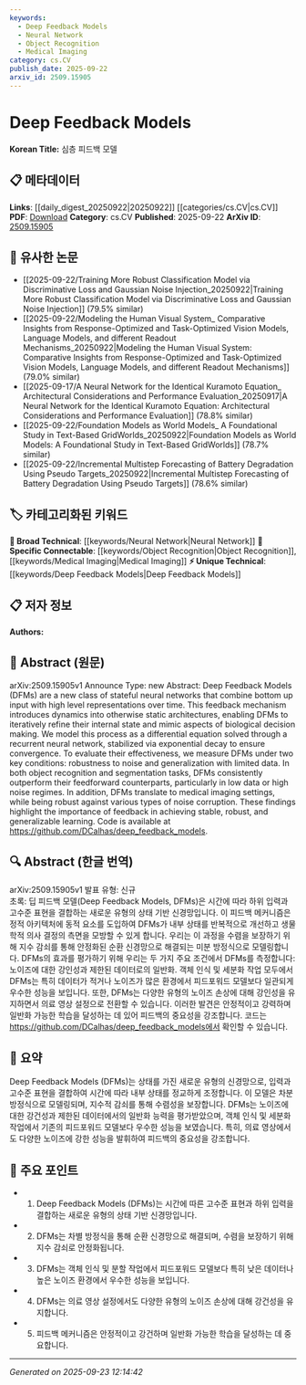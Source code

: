 ```yaml
---
keywords:
  - Deep Feedback Models
  - Neural Network
  - Object Recognition
  - Medical Imaging
category: cs.CV
publish_date: 2025-09-22
arxiv_id: 2509.15905
---
```


<!-- KEYWORD_LINKING_METADATA:
{
  "processed_timestamp": "2025-09-23T12:14:42.820023",
  "vocabulary_version": "1.0",
  "selected_keywords": [
    "Deep Feedback Models",
    "Neural Network",
    "Object Recognition",
    "Medical Imaging"
  ],
  "rejected_keywords": [],
  "similarity_scores": {
    "Deep Feedback Models": 0.9,
    "Neural Network": 0.8,
    "Object Recognition": 0.85,
    "Medical Imaging": 0.8
  },
  "extraction_method": "AI_prompt_based",
  "budget_applied": true,
  "candidates_json": {
    "candidates": [
      {
        "surface": "Deep Feedback Models",
        "canonical": "Deep Feedback Models",
        "aliases": [
          "DFMs"
        ],
        "category": "unique_technical",
        "rationale": "A novel stateful neural network architecture that introduces feedback mechanisms, enhancing connectivity with neural network research.",
        "novelty_score": 0.85,
        "connectivity_score": 0.65,
        "specificity_score": 0.88,
        "link_intent_score": 0.9
      },
      {
        "surface": "Neural Network",
        "canonical": "Neural Network",
        "aliases": [
          "NN"
        ],
        "category": "broad_technical",
        "rationale": "Forms the foundational architecture for DFMs, linking to a broad range of neural network research.",
        "novelty_score": 0.3,
        "connectivity_score": 0.9,
        "specificity_score": 0.6,
        "link_intent_score": 0.8
      },
      {
        "surface": "Object Recognition",
        "canonical": "Object Recognition",
        "aliases": [],
        "category": "specific_connectable",
        "rationale": "A key application area for DFMs, connecting to computer vision and pattern recognition research.",
        "novelty_score": 0.45,
        "connectivity_score": 0.75,
        "specificity_score": 0.7,
        "link_intent_score": 0.85
      },
      {
        "surface": "Medical Imaging",
        "canonical": "Medical Imaging",
        "aliases": [],
        "category": "specific_connectable",
        "rationale": "An application domain where DFMs demonstrate robustness, linking to healthcare and imaging research.",
        "novelty_score": 0.5,
        "connectivity_score": 0.7,
        "specificity_score": 0.75,
        "link_intent_score": 0.8
      }
    ],
    "ban_list_suggestions": [
      "stateful",
      "dynamics",
      "convergence"
    ]
  },
  "decisions": [
    {
      "candidate_surface": "Deep Feedback Models",
      "resolved_canonical": "Deep Feedback Models",
      "decision": "linked",
      "scores": {
        "novelty": 0.85,
        "connectivity": 0.65,
        "specificity": 0.88,
        "link_intent": 0.9
      }
    },
    {
      "candidate_surface": "Neural Network",
      "resolved_canonical": "Neural Network",
      "decision": "linked",
      "scores": {
        "novelty": 0.3,
        "connectivity": 0.9,
        "specificity": 0.6,
        "link_intent": 0.8
      }
    },
    {
      "candidate_surface": "Object Recognition",
      "resolved_canonical": "Object Recognition",
      "decision": "linked",
      "scores": {
        "novelty": 0.45,
        "connectivity": 0.75,
        "specificity": 0.7,
        "link_intent": 0.85
      }
    },
    {
      "candidate_surface": "Medical Imaging",
      "resolved_canonical": "Medical Imaging",
      "decision": "linked",
      "scores": {
        "novelty": 0.5,
        "connectivity": 0.7,
        "specificity": 0.75,
        "link_intent": 0.8
      }
    }
  ]
}
-->

# Deep Feedback Models

**Korean Title:** 심층 피드백 모델

## 📋 메타데이터

**Links**: [[daily_digest_20250922|20250922]] [[categories/cs.CV|cs.CV]]
**PDF**: [Download](https://arxiv.org/pdf/2509.15905.pdf)
**Category**: cs.CV
**Published**: 2025-09-22
**ArXiv ID**: [2509.15905](https://arxiv.org/abs/2509.15905)

## 🔗 유사한 논문
- [[2025-09-22/Training More Robust Classification Model via Discriminative Loss and Gaussian Noise Injection_20250922|Training More Robust Classification Model via Discriminative Loss and Gaussian Noise Injection]] (79.5% similar)
- [[2025-09-22/Modeling the Human Visual System_ Comparative Insights from Response-Optimized and Task-Optimized Vision Models, Language Models, and different Readout Mechanisms_20250922|Modeling the Human Visual System: Comparative Insights from Response-Optimized and Task-Optimized Vision Models, Language Models, and different Readout Mechanisms]] (79.0% similar)
- [[2025-09-17/A Neural Network for the Identical Kuramoto Equation_ Architectural Considerations and Performance Evaluation_20250917|A Neural Network for the Identical Kuramoto Equation: Architectural Considerations and Performance Evaluation]] (78.8% similar)
- [[2025-09-22/Foundation Models as World Models_ A Foundational Study in Text-Based GridWorlds_20250922|Foundation Models as World Models: A Foundational Study in Text-Based GridWorlds]] (78.7% similar)
- [[2025-09-22/Incremental Multistep Forecasting of Battery Degradation Using Pseudo Targets_20250922|Incremental Multistep Forecasting of Battery Degradation Using Pseudo Targets]] (78.6% similar)

## 🏷️ 카테고리화된 키워드
**🧠 Broad Technical**: [[keywords/Neural Network|Neural Network]]
**🔗 Specific Connectable**: [[keywords/Object Recognition|Object Recognition]], [[keywords/Medical Imaging|Medical Imaging]]
**⚡ Unique Technical**: [[keywords/Deep Feedback Models|Deep Feedback Models]]

## 📋 저자 정보

**Authors:** 

## 📄 Abstract (원문)

arXiv:2509.15905v1 Announce Type: new 
Abstract: Deep Feedback Models (DFMs) are a new class of stateful neural networks that combine bottom up input with high level representations over time. This feedback mechanism introduces dynamics into otherwise static architectures, enabling DFMs to iteratively refine their internal state and mimic aspects of biological decision making. We model this process as a differential equation solved through a recurrent neural network, stabilized via exponential decay to ensure convergence. To evaluate their effectiveness, we measure DFMs under two key conditions: robustness to noise and generalization with limited data. In both object recognition and segmentation tasks, DFMs consistently outperform their feedforward counterparts, particularly in low data or high noise regimes. In addition, DFMs translate to medical imaging settings, while being robust against various types of noise corruption. These findings highlight the importance of feedback in achieving stable, robust, and generalizable learning. Code is available at https://github.com/DCalhas/deep_feedback_models.

## 🔍 Abstract (한글 번역)

arXiv:2509.15905v1 발표 유형: 신규  
초록: 딥 피드백 모델(Deep Feedback Models, DFMs)은 시간에 따라 하위 입력과 고수준 표현을 결합하는 새로운 유형의 상태 기반 신경망입니다. 이 피드백 메커니즘은 정적 아키텍처에 동적 요소를 도입하여 DFMs가 내부 상태를 반복적으로 개선하고 생물학적 의사 결정의 측면을 모방할 수 있게 합니다. 우리는 이 과정을 수렴을 보장하기 위해 지수 감쇠를 통해 안정화된 순환 신경망으로 해결되는 미분 방정식으로 모델링합니다. DFMs의 효과를 평가하기 위해 우리는 두 가지 주요 조건에서 DFMs를 측정합니다: 노이즈에 대한 강인성과 제한된 데이터로의 일반화. 객체 인식 및 세분화 작업 모두에서 DFMs는 특히 데이터가 적거나 노이즈가 많은 환경에서 피드포워드 모델보다 일관되게 우수한 성능을 보입니다. 또한, DFMs는 다양한 유형의 노이즈 손상에 대해 강인성을 유지하면서 의료 영상 설정으로 전환할 수 있습니다. 이러한 발견은 안정적이고 강력하며 일반화 가능한 학습을 달성하는 데 있어 피드백의 중요성을 강조합니다. 코드는 https://github.com/DCalhas/deep_feedback_models에서 확인할 수 있습니다.

## 📝 요약

Deep Feedback Models (DFMs)는 상태를 가진 새로운 유형의 신경망으로, 입력과 고수준 표현을 결합하여 시간에 따라 내부 상태를 정교하게 조정합니다. 이 모델은 차분 방정식으로 모델링되며, 지수적 감쇠를 통해 수렴성을 보장합니다. DFMs는 노이즈에 대한 강건성과 제한된 데이터에서의 일반화 능력을 평가받았으며, 객체 인식 및 세분화 작업에서 기존의 피드포워드 모델보다 우수한 성능을 보였습니다. 특히, 의료 영상에서도 다양한 노이즈에 강한 성능을 발휘하여 피드백의 중요성을 강조합니다.

## 🎯 주요 포인트

- 1. Deep Feedback Models (DFMs)는 시간에 따른 고수준 표현과 하위 입력을 결합하는 새로운 유형의 상태 기반 신경망입니다.
- 2. DFMs는 차별 방정식을 통해 순환 신경망으로 해결되며, 수렴을 보장하기 위해 지수 감쇠로 안정화됩니다.
- 3. DFMs는 객체 인식 및 분할 작업에서 피드포워드 모델보다 특히 낮은 데이터나 높은 노이즈 환경에서 우수한 성능을 보입니다.
- 4. DFMs는 의료 영상 설정에서도 다양한 유형의 노이즈 손상에 대해 강건성을 유지합니다.
- 5. 피드백 메커니즘은 안정적이고 강건하며 일반화 가능한 학습을 달성하는 데 중요합니다.


---

*Generated on 2025-09-23 12:14:42*